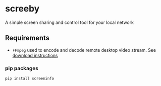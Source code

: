 # screeby
A simple screen sharing and control tool for your local network

## Requirements

- `FFmpeg` used to encode and decode remote desktop video stream. See [download instructions](https://ffmpeg.org/download.html)

### pip packages

`pip install screeninfo`